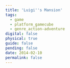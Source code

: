 ```yaml
---
title: 'Luigi''s Mansion'
tags:
  - game
  - platform_gamecube
  - genre_action-adventure
digital: false
physical: true
guide: false
pending: false
date: 2014-02-10
permalink: false
---
```

